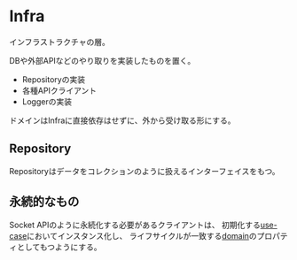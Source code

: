 # Infra

インフラストラクチャの層。

DBや外部APIなどのやり取りを実装したものを置く。

- Repositoryの実装
- 各種APIクライアント
- Loggerの実装

ドメインはInfraに直接依存はせずに、外から受け取る形にする。

## Repository

Repositoryはデータをコレクションのように扱えるインターフェイスをもつ。

## 永続的なもの

Socket APIのように永続化する必要があるクライアントは、
初期化する[use-case](./use-case.md)においてインスタンス化し、
ライフサイクルが一致する[domain](domain.md)のプロパティとしてもつようにする。
